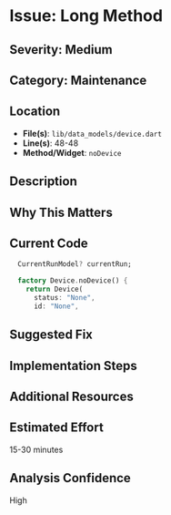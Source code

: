 # Issue: Long Method

## Severity: Medium

## Category: Maintenance

## Location
- **File(s)**: `lib/data_models/device.dart`
- **Line(s)**: 48-48
- **Method/Widget**: `noDevice`

## Description


## Why This Matters


## Current Code
```dart
  CurrentRunModel? currentRun;

  factory Device.noDevice() {
    return Device(
      status: "None",
      id: "None",
```

## Suggested Fix


## Implementation Steps


## Additional Resources


## Estimated Effort
15-30 minutes

## Analysis Confidence
High
